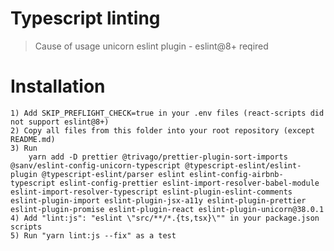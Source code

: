 # Typescript linting

> Cause of usage unicorn eslint plugin - eslint@8+ reqired

# Installation

    1) Add SKIP_PREFLIGHT_CHECK=true in your .env files (react-scripts did not support eslint@8+)
    2) Copy all files from this folder into your root repository (except README.md)
    3) Run
        yarn add -D prettier @trivago/prettier-plugin-sort-imports @sanv/eslint-config-unicorn-typescript @typescript-eslint/eslint-plugin @typescript-eslint/parser eslint eslint-config-airbnb-typescript eslint-config-prettier eslint-import-resolver-babel-module eslint-import-resolver-typescript eslint-plugin-eslint-comments eslint-plugin-import eslint-plugin-jsx-a11y eslint-plugin-prettier eslint-plugin-promise eslint-plugin-react eslint-plugin-unicorn@38.0.1
    4) Add "lint:js": "eslint \"src/**/*.{ts,tsx}\"" in your package.json scripts
    5) Run "yarn lint:js --fix" as a test
